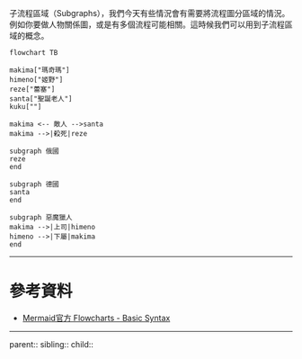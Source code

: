 子流程區域（Subgraphs），我們今天有些情況會有需要將流程圖分區域的情況。例如你要做人物關係圖，或是有多個流程可能相關。這時候我們可以用到子流程區域的概念。

```mermaid
flowchart TB

makima["瑪奇瑪"]
himeno["姬野"]
reze["蕾塞"]
santa["聖誕老人"]
kuku[""]

makima <-- 敵人 -->santa
makima -->|殺死|reze

subgraph 俄國
reze
end

subgraph 德國
santa
end

subgraph 惡魔獵人
makima -->|上司|himeno
himeno -->|下屬|makima
end
```
- - -
# 參考資料
- [Mermaid官方 Flowcharts - Basic Syntax](https://mermaid.js.org/syntax/flowchart.html#tagged-process-tagged-rectangle)
- - -
parent::
sibling::
child::